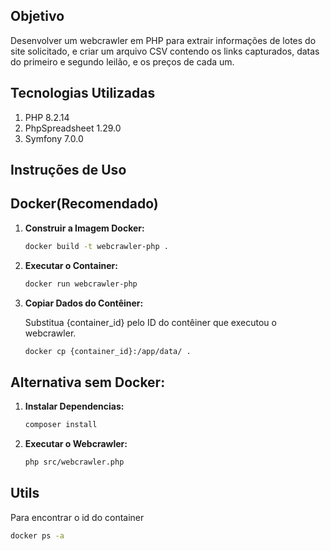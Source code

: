 ## **Objetivo**
Desenvolver um webcrawler em PHP para extrair informações de lotes do site solicitado, e criar um arquivo CSV contendo os links capturados, datas do primeiro e segundo leilão, e os preços de cada um.

## **Tecnologias Utilizadas**

1.   PHP 8.2.14
2.   PhpSpreadsheet 1.29.0
3.   Symfony 7.0.0

## **Instruções de Uso**

## Docker(Recomendado)
1. **Construir a Imagem Docker:**
   
   ```bash
   docker build -t webcrawler-php .
    ```
2. **Executar o Container:**
   
   ```bash
   docker run webcrawler-php
    ```

3. **Copiar Dados do Contêiner:**

   Substitua {container_id} pelo ID do contêiner que executou o webcrawler.
   
   ```bash
   docker cp {container_id}:/app/data/ .
    ```

## Alternativa sem Docker:
1. **Instalar Dependencias:**
   
   ```bash
   composer install
    ```
2. **Executar o Webcrawler:**
   
   ```bash
   php src/webcrawler.php
    ```


## Utils

   Para encontrar o id do container
   
   ```bash
   docker ps -a
